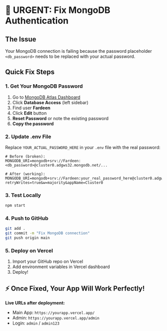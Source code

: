 # 🚨 URGENT: Fix MongoDB Authentication

## The Issue
Your MongoDB connection is failing because the password placeholder `<db_password>` needs to be replaced with your actual password.

## Quick Fix Steps

### 1. Get Your MongoDB Password
1. Go to [MongoDB Atlas Dashboard](https://cloud.mongodb.com)
2. Click **Database Access** (left sidebar)
3. Find user **Fardeen**
4. Click **Edit** button
5. **Reset Password** or note the existing password
6. **Copy the password**

### 2. Update .env File
Replace `YOUR_ACTUAL_PASSWORD_HERE` in your `.env` file with the real password:

```env
# Before (broken):
MONGODB_URI=mongodb+srv://Fardeen:<db_password>@cluster0.adgws32.mongodb.net/...

# After (working):
MONGODB_URI=mongodb+srv://Fardeen:your_real_password_here@cluster0.adgws32.mongodb.net/locationtracker?retryWrites=true&w=majority&appName=Cluster0
```

### 3. Test Locally
```bash
npm start
```

### 4. Push to GitHub
```bash
git add .
git commit -m "Fix MongoDB connection"
git push origin main
```

### 5. Deploy on Vercel
1. Import your GitHub repo on Vercel
2. Add environment variables in Vercel dashboard
3. Deploy!

## ⚡ Once Fixed, Your App Will Work Perfectly!

**Live URLs after deployment:**
- Main App: `https://yourapp.vercel.app/`
- Admin: `https://yourapp.vercel.app/admin`
- Login: `admin` / `admin123`
